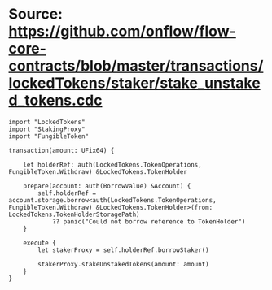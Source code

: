 # Source: https://github.com/onflow/flow-core-contracts/blob/master/transactions/lockedTokens/staker/stake_unstaked_tokens.cdc

```
import "LockedTokens"
import "StakingProxy"
import "FungibleToken"

transaction(amount: UFix64) {

    let holderRef: auth(LockedTokens.TokenOperations, FungibleToken.Withdraw) &LockedTokens.TokenHolder

    prepare(account: auth(BorrowValue) &Account) {
        self.holderRef = account.storage.borrow<auth(LockedTokens.TokenOperations, FungibleToken.Withdraw) &LockedTokens.TokenHolder>(from: LockedTokens.TokenHolderStoragePath)
            ?? panic("Could not borrow reference to TokenHolder")
    }

    execute {
        let stakerProxy = self.holderRef.borrowStaker()

        stakerProxy.stakeUnstakedTokens(amount: amount)
    }
}

```